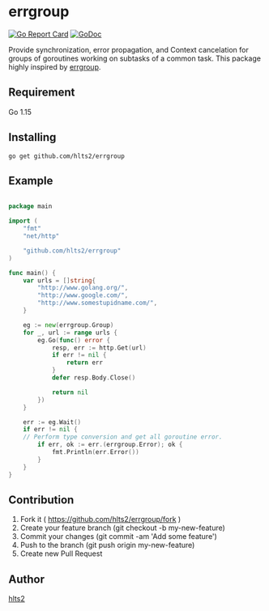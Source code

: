 # errgroup

[![Go Report Card](https://goreportcard.com/badge/github.com/hlts2/errgroup)](https://goreportcard.com/report/github.com/hlts2/errgroup)
[![GoDoc](http://godoc.org/github.com/hlts2/errgroup?status.svg)](http://godoc.org/github.com/hlts2/errgroup)

Provide synchronization, error propagation, and Context cancelation for groups of goroutines working on subtasks of a common task.
This package highly inspired by [errgroup](https://github.com/golang/sync/tree/master/errgroup).


## Requirement

Go 1.15

## Installing

```
go get github.com/hlts2/errgroup
```

## Example

```go

package main

import (
	"fmt"
	"net/http"

	"github.com/hlts2/errgroup"
)

func main() {
	var urls = []string{
		"http://www.golang.org/",
		"http://www.google.com/",
		"http://www.somestupidname.com/",
	}

	eg := new(errgroup.Group)
	for _, url := range urls {
		eg.Go(func() error {
			resp, err := http.Get(url)
			if err != nil {
				return err
			}
			defer resp.Body.Close()

			return nil
		})
	}

	err := eg.Wait()
	if err != nil {
    // Perform type conversion and get all goroutine error.
		if err, ok := err.(errgroup.Error); ok {
			fmt.Println(err.Error())
		}
	}
}


```

## Contribution
1. Fork it ( https://github.com/hlts2/errgroup/fork )
2. Create your feature branch (git checkout -b my-new-feature)
3. Commit your changes (git commit -am 'Add some feature')
4. Push to the branch (git push origin my-new-feature)
5. Create new Pull Request

## Author
[hlts2](https://github.com/hlts2)
